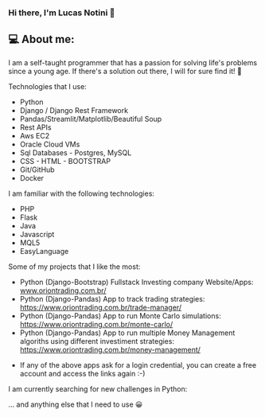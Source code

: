 ### Hi there, I'm Lucas Notini 👋

## 💻 About me:

I am a self-taught programmer that has a passion for solving life's problems since a young age.
If there's a solution out there, I will for sure find it! :monocle_face:

Technologies that I use:
- Python 
- Django / Django Rest Framework
- Pandas/Streamlit/Matplotlib/Beautiful Soup
- Rest APIs
- Aws EC2
- Oracle Cloud VMs
- Sql Databases - Postgres, MySQL
- CSS - HTML - BOOTSTRAP
- Git/GitHub
- Docker

I am familiar with the following technologies:
- PHP
- Flask
- Java
- Javascript
- MQL5
- EasyLanguage

Some of my projects that I like the most:
- Python (Django-Bootstrap) Fullstack Investing company Website/Apps: www.oriontrading.com.br/
- Python (Django-Pandas) App to track trading strategies: https://www.oriontrading.com.br/trade-manager/
- Python (Django-Pandas) App to run Monte Carlo simulations: https://www.oriontrading.com.br/monte-carlo/
- Python (Django-Pandas) App to run multiple Money Management algoriths using different investiment strategies: https://www.oriontrading.com.br/money-management/

* If any of the above apps ask for a login credential, you can create a free account and access the links again :-)
  

I am currently searching for new challenges in Python:

... and anything else that I need to use :grinning:


<!--
**lucasnotini/lucasnotini** is a ✨ _special_ ✨ repository because its `README.md` (this file) appears on your GitHub profile.

Here are some ideas to get you started:

- 🔭 I’m currently working on ...
- 🌱 I’m currently learning ...
- 👯 I’m looking to collaborate on ...
- 🤔 I’m looking for help with ...
- 💬 Ask me about ...
- 📫 How to reach me: ...
- 😄 Pronouns: ...
- ⚡ Fun fact: ...
-->
